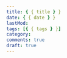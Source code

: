 ```yaml
---
title: { { title } }
date: { { date } }
lastMod:
tags: [{ { tags } }]
category:
comments: true
draft: true
---
```

